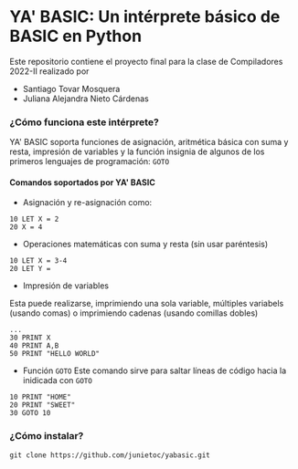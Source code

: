 # YA' BASIC: Un intérprete básico de BASIC en Python
Este repositorio contiene el proyecto final para la clase de Compiladores 2022-II realizado por 
- Santiago Tovar Mosquera
- Juliana Alejandra Nieto Cárdenas

### ¿Cómo funciona este intérprete?
YA' BASIC soporta funciones de asignación, aritmética básica con suma y resta, impresión de variables y la función insignia de algunos de los primeros lenguajes de programación: `GOTO`

#### Comandos soportados por YA' BASIC
- Asignación y re-asignación como: 
```
10 LET X = 2
20 X = 4
```

- Operaciones matemáticas con suma y resta (sin usar paréntesis)
```
10 LET X = 3-4
20 LET Y = 
```

- Impresión de variables

Esta puede realizarse, imprimiendo una sola variable, múltiples variabels (usando comas) o imprimiendo cadenas (usando comillas dobles)
```
...
30 PRINT X
40 PRINT A,B
50 PRINT "HELLO WORLD"
```

- Función `GOTO`
Este comando sirve para saltar líneas de código hacia la inidicada con `GOTO`
```
10 PRINT "HOME"
20 PRINT "SWEET"
30 GOTO 10
```

### ¿Cómo instalar?
`git clone https://github.com/junietoc/yabasic.git`
